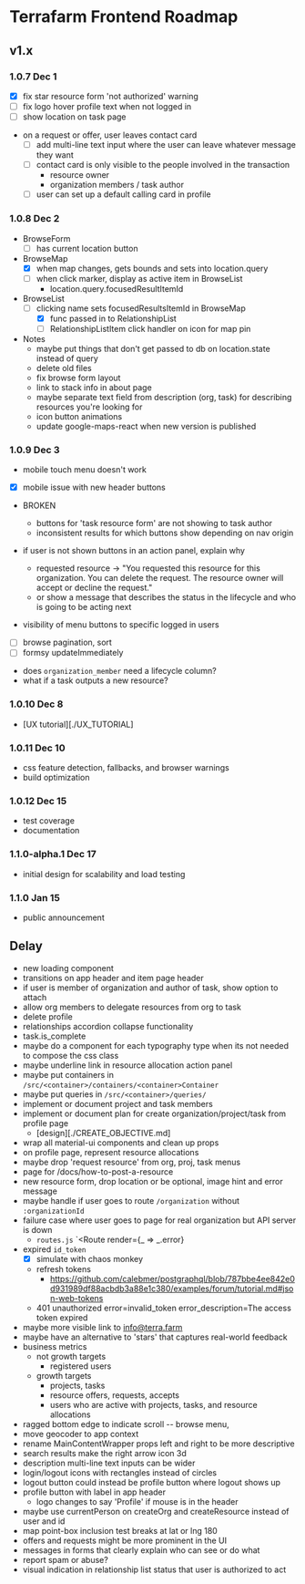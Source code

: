 # Terrafarm Frontend Roadmap

## v1.x

### 1.0.7 Dec 1

- [x] fix star resource form 'not authorized' warning
- [ ] fix logo hover profile text when not logged in
- [ ] show location on task page

- on a request or offer, user leaves contact card
  - [ ] add multi-line text input where the user can leave whatever message they want
  - [ ] contact card is only visible to the people involved in the transaction
    - resource owner
    - organization members / task author
  - [ ] user can set up a default calling card in profile

### 1.0.8 Dec 2

- BrowseForm
  - [ ] has current location button

- BrowseMap
  - [x] when map changes, gets bounds and sets into location.query
  - [ ] when click marker, display as active item in BrowseList
    - location.query.focusedResultItemId

- BrowseList
  - [ ] clicking name sets focusedResultsItemId in BrowseMap
    - [x] func passed in to RelationshipList
    - [ ] RelationshipListItem click handler on icon for map pin

- Notes
  - maybe put things that don't get passed to db on location.state instead of query
  - delete old files
  - fix browse form layout
  - link to stack info in about page
  - maybe separate text field from description (org, task) for describing resources you're looking for
  - icon button animations
  - update google-maps-react when new version is published

### 1.0.9 Dec 3

- mobile touch menu doesn't work
- [x] mobile issue with new header buttons
- BROKEN
  - buttons for 'task resource form' are not showing to task author
  - inconsistent results for which buttons show depending on nav origin

- if user is not shown buttons in an action panel, explain why
  - requested resource -> "You requested this resource for this organization. You can delete the request. The resource owner will accept or decline the request."
  - or show a message that describes the status in the lifecycle and who is going to be acting next
- visibility of menu buttons to specific logged in users

- [ ] browse pagination, sort
- [ ] formsy updateImmediately
- does `organization_member` need a lifecycle column?
- what if a task outputs a new resource?

### 1.0.10 Dec 8

- [UX tutorial][./UX_TUTORIAL]

### 1.0.11 Dec 10

- css feature detection, fallbacks, and browser warnings
- build optimization

### 1.0.12 Dec 15

- test coverage
- documentation

### 1.1.0-alpha.1 Dec 17

- initial design for scalability and load testing

### 1.1.0 Jan 15

- public announcement

## Delay

- new loading component
- transitions on app header and item page header
- if user is member of organization and author of task, show option to attach
- allow org members to delegate resources from org to task
- delete profile
- relationships accordion collapse functionality
- task.is_complete
- maybe do a component for each typography type when its not needed to compose the css class
- maybe underline link in resource allocation action panel
- maybe put containers in `/src/<container>/containers/<container>Container`
- maybe put queries in `/src/<container>/queries/`
- implement or document project and task members
- implement or document plan for create organization/project/task from profile page
  - [design][./CREATE_OBJECTIVE.md]
- wrap all material-ui components and clean up props
- on profile page, represent resource allocations
- maybe drop 'request resource' from org, proj, task menus
- page for /docs/how-to-post-a-resource
- new resource form, drop location or be optional, image hint and error message
- maybe handle if user goes to route `/organization` without `:organizationId`
- failure case where user goes to page for real organization but API server is down
  - `routes.js` `<Route render={_ => _.error}
- expired `id_token`
  - [x] simulate with chaos monkey
  - refresh tokens
    - https://github.com/calebmer/postgraphql/blob/787bbe4ee842e0d931989df88acbdb3a88e1c380/examples/forum/tutorial.md#json-web-tokens
  - 401 unauthorized error=invalid_token error_description=The access token expired
- maybe more visible link to info@terra.farm
- maybe have an alternative to 'stars' that captures real-world feedback
- business metrics
  - not growth targets
    - registered users
  - growth targets
    - projects, tasks
    - resource offers, requests, accepts
    - users who are active with projects, tasks, and resource allocations
- ragged bottom edge to indicate scroll -- browse menu, 
- move geocoder to app context
- rename MainContentWrapper props left and right to be more descriptive
- search results make the right arrow icon 3d
- description multi-line text inputs can be wider
- login/logout icons with rectangles instead of circles
- logout button could instead be profile button where logout shows up
- profile button with label in app header
  - logo changes to say 'Profile' if mouse is in the header
- maybe use currentPerson on createOrg and createResource instead of user and id
- map point-box inclusion test breaks at lat or lng 180
- offers and requests might be more prominent in the UI
- messages in forms that clearly explain who can see or do what
- report spam or abuse?
- visual indication in relationship list status that user is authorized to act
